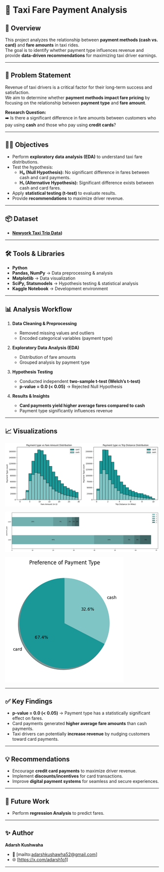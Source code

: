 # 🚖 Taxi Fare Payment Analysis  

## 📌 Overview  
This project analyzes the relationship between **payment methods (cash vs. card)** and **fare amounts** in taxi rides.  
The goal is to identify whether payment type influences revenue and provide **data-driven recommendations** for maximizing taxi driver earnings.  

---

## 🎯 Problem Statement  
Revenue of taxi drivers is a critical factor for their long-term success and satisfaction.  
We aim to determine whether **payment methods impact fare pricing** by focusing on the relationship between **payment type** and **fare amount**.  

**Research Question:**  
➡️ Is there a significant difference in fare amounts between customers who pay using **cash** and those who pay using **credit cards**?  

---

## 🧑‍💻 Objectives  
- Perform **exploratory data analysis (EDA)** to understand taxi fare distributions.  
- Test the hypothesis:  
  - **H₀ (Null Hypothesis):** No significant difference in fares between cash and card payments.  
  - **H₁ (Alternative Hypothesis):** Significant difference exists between cash and card fares.  
- Apply **statistical testing (t-test)** to evaluate results.  
- Provide **recommendations** to maximize driver revenue.  

---

## 📦 Dataset
- **[Newyork Taxi Trip Data](https://www.kaggle.com/datasets/microize/newyork-yellow-taxi-trip-data-2020-2019))** 

---

## 🛠️ Tools & Libraries  
- **Python** 
- **Pandas, NumPy** → Data preprocessing & analysis  
- **Matplotlib** → Data visualization  
- **SciPy, Statsmodels** → Hypothesis testing & statistical analysis  
- **Kaggle Notebook** → Development environment  

---

## 📊 Analysis Workflow  
1. **Data Cleaning & Preprocessing**  
   - Removed missing values and outliers  
   - Encoded categorical variables (payment type)  

2. **Exploratory Data Analysis (EDA)**  
   - Distribution of fare amounts  
   - Grouped analysis by payment type  

3. **Hypothesis Testing**  
   - Conducted independent **two-sample t-test (Welch’s t-test)**  
   - **p-value = 0.0 (< 0.05)** → Rejected Null Hypothesis  

4. **Results & Insights**  
   - **Card payments yield higher average fares compared to cash**  
   - Payment type significantly influences revenue  

---

## 📈 Visualizations
![Payment type vs Fare Amount Distribution AND Payment type vs Trip Distance Distribution](https://github.com/Adarsh1o1/Yellow-Taxi-Payment-Type-Data-Analysis-project/blob/main/Images/download.png?raw=true)

![Payment Type and Passenger Count](https://github.com/Adarsh1o1/Yellow-Taxi-Payment-Type-Data-Analysis-project/blob/main/Images/download%20(2).png?raw=true)

![Preference of Payment Type](https://github.com/Adarsh1o1/Yellow-Taxi-Payment-Type-Data-Analysis-project/blob/main/Images/download%20(1).png?raw=true)

---

## ✅ Key Findings  
- **p-value = 0.0 (< 0.05)** → Payment type has a statistically significant effect on fares.  
- Card payments generated **higher average fare amounts** than cash payments.  
- Taxi drivers can potentially **increase revenue** by nudging customers toward card payments.  

---

## 💡 Recommendations  
- Encourage **credit card payments** to maximize driver revenue.  
- Implement **discounts/incentives** for card transactions.  
- Improve **digital payment systems** for seamless and secure experiences.  

---

## 🚀 Future Work    
- Perform **regression Analysis** to predict fares.  

---

## ✨ Author  
**Adarsh Kushwaha**  
- 📧 [mailto:adarshkushawha52@gmail.com]  
- 🌐 [https://x.com/adarsh1o1]  

---


